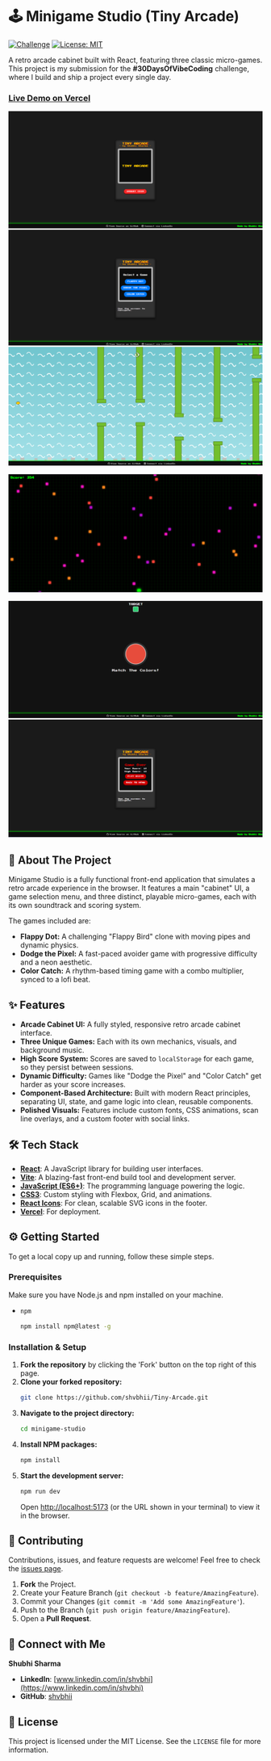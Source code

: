 # 🕹️ Minigame Studio (Tiny Arcade)

[![Challenge](https://img.shields.io/badge/Challenge-30DaysOfVibeCoding-9cf?style=for-the-badge)](https://www.linkedin.com/in/shvbhi/)
[![License: MIT](https://img.shields.io/badge/License-MIT-yellow.svg?style=for-the-badge)](https://opensource.org/licenses/MIT)

A retro arcade cabinet built with React, featuring three classic micro-games. This project is my submission for the **#30DaysOfVibeCoding** challenge, where I build and ship a project every single day.

### [**Live Demo on Vercel**](https://tiny-arcade.vercel.app/)

<!-- 💡 Don't forget to replace this screenshot with a cool GIF or image of your finished project! -->
![Minigame Studio Screenshot](Screenshot%202025-07-03%20195308.png)
![Minigame Studio Screenshot](Screenshot%202025-07-03%20195543.png)
![Minigame Studio Screenshot](Screenshot%202025-07-03%20195652.png)

![Minigame Studio Screenshot](Screenshot%202025-07-03%20200351.png)

![Minigame Studio Screenshot](Screenshot%202025-07-03%20200421.png)
![Minigame Studio Screenshot](Screenshot%202025-07-03%20200445.png)


## 🚀 About The Project

Minigame Studio is a fully functional front-end application that simulates a retro arcade experience in the browser. It features a main "cabinet" UI, a game selection menu, and three distinct, playable micro-games, each with its own soundtrack and scoring system.

The games included are:
*   **Flappy Dot:** A challenging "Flappy Bird" clone with moving pipes and dynamic physics.
*   **Dodge the Pixel:** A fast-paced avoider game with progressive difficulty and a neon aesthetic.
*   **Color Catch:** A rhythm-based timing game with a combo multiplier, synced to a lofi beat.

## ✨ Features

-   **Arcade Cabinet UI:** A fully styled, responsive retro arcade cabinet interface.
-   **Three Unique Games:** Each with its own mechanics, visuals, and background music.
-   **High Score System:** Scores are saved to `localStorage` for each game, so they persist between sessions.
-   **Dynamic Difficulty:** Games like "Dodge the Pixel" and "Color Catch" get harder as your score increases.
-   **Component-Based Architecture:** Built with modern React principles, separating UI, state, and game logic into clean, reusable components.
-   **Polished Visuals:** Features include custom fonts, CSS animations, scan line overlays, and a custom footer with social links.

## 🛠️ Tech Stack

*   **[React](https://reactjs.org/)**: A JavaScript library for building user interfaces.
*   **[Vite](https://vitejs.dev/)**: A blazing-fast front-end build tool and development server.
*   **[JavaScript (ES6+)](https://www.ecma-international.org/)**: The programming language powering the logic.
*   **[CSS3](https://www.w3.org/Style/CSS/)**: Custom styling with Flexbox, Grid, and animations.
*   **[React Icons](https://react-icons.github.io/react-icons/)**: For clean, scalable SVG icons in the footer.
*   **[Vercel](https://vercel.com/)**: For deployment.

## ⚙️ Getting Started

To get a local copy up and running, follow these simple steps.

### Prerequisites

Make sure you have Node.js and npm installed on your machine.
*   `npm`
    ```sh
    npm install npm@latest -g
    ```

### Installation & Setup

1.  **Fork the repository** by clicking the 'Fork' button on the top right of this page.
2.  **Clone your forked repository:**
    ```sh
    git clone https://github.com/shvbhii/Tiny-Arcade.git
    ```
3.  **Navigate to the project directory:**
    ```sh
    cd minigame-studio
    ```
4.  **Install NPM packages:**
    ```sh
    npm install
    ```
5.  **Start the development server:**
    ```sh
    npm run dev
    ```
    Open [http://localhost:5173](http://localhost:5173) (or the URL shown in your terminal) to view it in the browser.

## 🤝 Contributing

Contributions, issues, and feature requests are welcome! Feel free to check the [issues page](https://github.com/YOUR_USERNAME/minigame-studio/issues).

1.  **Fork** the Project.
2.  Create your Feature Branch (`git checkout -b feature/AmazingFeature`).
3.  Commit your Changes (`git commit -m 'Add some AmazingFeature'`).
4.  Push to the Branch (`git push origin feature/AmazingFeature`).
5.  Open a **Pull Request**.

## 👤 Connect with Me

**Shubhi Sharma**

*   **LinkedIn**: [www.linkedin.com/in/shvbhi](https://www.linkedin.com/in/shvbhi)
*   **GitHub**: [shvbhii](https://github.com/shvbhii)

## 📝 License

This project is licensed under the MIT License. See the `LICENSE` file for more information.